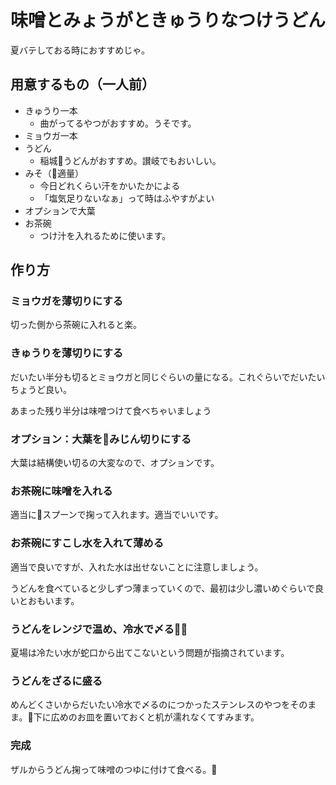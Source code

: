# 味噌とみょうがときゅうりなつけうどん

夏バテしておる時におすすめじゃ。

## 用意するもの（一人前）

 - きゅうり一本
   - 曲がってるやつがおすすめ。うそです。
 - ミョウガ一本
 - うどん
   - 稲城うどんがおすすめ。讃岐でもおいしい。
 - みそ（適量）
   - 今日どれくらい汗をかいたかによる
   - 「塩気足りないなぁ」って時はふやすがよい
 - オプションで大葉
 - お茶碗
   - つけ汁を入れるために使います。

## 作り方

### ミョウガを薄切りにする

切った側から茶碗に入れると楽。

### きゅうりを薄切りにする

だいたい半分も切るとミョウガと同じぐらいの量になる。これぐらいでだいたいちょうど良い。

あまった残り半分は味噌つけて食べちゃいましょう

### オプション：大葉をみじん切りにする

大葉は結構使い切るの大変なので、オプションです。

### お茶碗に味噌を入れる

適当にスプーンで掬って入れます。適当でいいです。

### お茶碗にすこし水を入れて薄める

適当で良いですが、入れた水は出せないことに注意しましょう。

うどんを食べていると少しずつ薄まっていくので、最初は少し濃いめぐらいで良いとおもいます。

### うどんをレンジで温め、冷水で〆る

夏場は冷たい水が蛇口から出てこないという問題が指摘されています。

### うどんをざるに盛る

めんどくさいからだいたい冷水で〆るのにつかったステンレスのやつをそのまま。下に広めのお皿を置いておくと机が濡れなくてすみます。

### 完成

ザルからうどん掬って味噌のつゆに付けて食べる。
